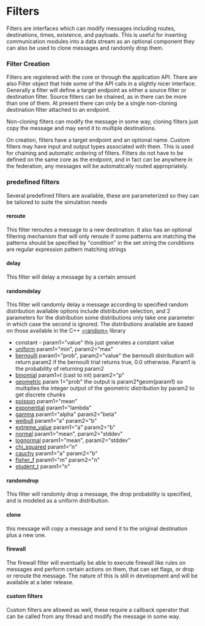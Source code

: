 # Filters

Filters are interfaces which can modify messages including routes, destinations, times, existence, and payloads.
This is useful for inserting communication modules into a data stream as an optional component they can also be used to clone messages and randomly drop them.

### Filter Creation

Filters are registered with the core or through the application API.
There are also Filter object that hide some of the API calls in a slightly nicer interface.
Generally a filter will define a target endpoint as either a source filter or destination filter.
Source filters can be chained, as in there can be more than one of them.
At present there can only be a single non-cloning destination filter attached to an endpoint.

Non-cloning filters can modify the message in some way, cloning filters just copy the message and may send it to multiple destinations.

On creation, filters have a target endpoint and an optional name.
Custom filters may have input and output types associated with them.
This is used for chaining and automatic ordering of filters.
Filters do not have to be defined on the same core as the endpoint, and in fact can be anywhere in the federation, any messages will be automatically routed appropriately.

### predefined filters

Several predefined filters are available, these are parameterized so they can be tailored to suite the simulation needs

#### reroute

This filter reroutes a message to a new destination. it also has an optional filtering mechanism that will only reroute if some patterns are matching the patterns should be specified by "condition" in the set string the conditions are regular expression pattern matching strings

#### delay

This filter will delay a message by a certain amount

#### randomdelay

This filter will randomly delay a message according to specified random distribution
available options include distribution selection, and 2 parameters for the distribution
some distributions only take one parameter in which case the second is ignored. The distributions available are based on those available in the C++ [<random\>](http://www.cplusplus.com/reference/random/) library

- constant - param1="value" this just generates a constant value
- [uniform](http://www.cplusplus.com/reference/random/uniform_real_distribution/) param1="min", param2="max"
- [bernoulli](http://www.cplusplus.com/reference/random/bernoulli_distribution/)
  param1="prob", param2="value" the bernoulli distribution will return param2 if the bernoulli trial returns true, 0.0 otherwise. Param1 is the probability of returning param2
- [binomial](http://www.cplusplus.com/reference/random/binomial_distribution/) param1=t (cast to int) param2="p"
- [geometric](http://www.cplusplus.com/reference/random/geometric_distribution/)
  param 1="prob" the output is param2\*geom(param1) so multiplies the integer output of the geometric distribution by param2 to get discrete chunks
- [poisson](http://www.cplusplus.com/reference/random/poisson_distribution/) param1="mean"
- [exponential](http://www.cplusplus.com/reference/random/exponential_distribution/) param1="lambda"
- [gamma](http://www.cplusplus.com/reference/random/gamma_distribution/) param1="alpha" param2="beta"
- [weibull](http://www.cplusplus.com/reference/random/weibull_distribution/) param1="a" param2="b"
- [extreme_value](http://www.cplusplus.com/reference/random/extreme_value_distribution/) param1="a" param2="b"
- [normal](http://www.cplusplus.com/reference/random/normal_distribution/)
  param1="mean", param2="stddev"
- [lognormal](http://www.cplusplus.com/reference/random/lognormal_distribution/) param1="mean", param2="stddev"
- [chi_squared](http://www.cplusplus.com/reference/random/chi_squared_distribution/)
  param1="n"
- [cauchy](http://www.cplusplus.com/reference/random/cauchy_distribution/) param1="a" param2="b"
- [fisher_f](http://www.cplusplus.com/reference/random/fisher_f_distribution/)
  param1="m" param2="n"
- [student_t](http://www.cplusplus.com/reference/random/student_t_distribution/) param1="n"

#### randomdrop

This filter will randomly drop a message, the drop probability is specified, and is modeled as a uniform distribution.

#### clone

this message will copy a message and send it to the original destination plus a new one.

#### firewall

The firewall filter will eventually be able to execute firewall like rules on messages and perform certain actions on them, that can set flags, or drop or reroute the message. The nature of this is still in development and will be available at a later release.

#### custom filters

Custom filters are allowed as well, these require a callback operator that can be called from any thread
and modify the message in some way.
